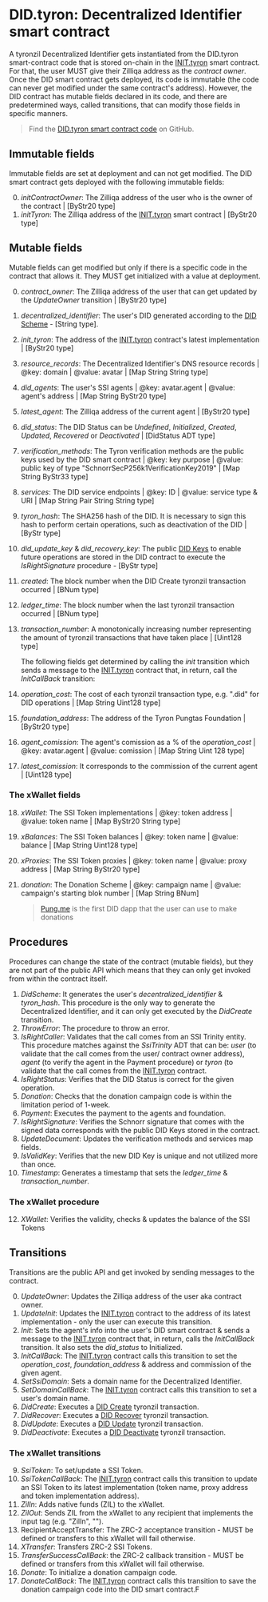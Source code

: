 # DID.tyron: Decentralized Identifier smart contract

A tyronzil Decentralized Identifier gets instantiated from the DID.tyron smart-contract code that is stored on-chain in the [INIT.tyron](./INIT.tyron.md) smart contract. For that, the user MUST give their Zilliqa address as the *contract owner*. Once the DID smart contract gets deployed, its code is immutable (the code can never get modified under the same contract's address). However, the DID contract has mutable fields declared in its code, and there are predetermined ways, called transitions, that can modify those fields in specific manners.

> Find the [DID.tyron smart contract code](https://github.com/pungtas/smart-contracts.tyron/blob/main/DID/did.tyron.scilla) on GitHub.

## Immutable fields

Immutable fields are set at deployment and can not get modified. The DID smart contract gets deployed with the following immutable fields:

0. *initContractOwner*: The Zilliqa address of the user who is the owner of the contract | [ByStr20 type]
1. *initTyron*: The Zilliqa address of the [INIT.tyron](./INIT.tyron.md) smart contract | [ByStr20 type]

## Mutable fields

Mutable fields can get modified but only if there is a specific code in the contract that allows it. They MUST get initialized with a value at deployment.

0. *contract_owner*: The Zilliqa address of the user that can get updated by the *UpdateOwner* transition | [ByStr20 type]
1. *decentralized_identifier*: The user's DID generated according to the [DID Scheme](../scheme/did-scheme.md) - [String type].
2. *init_tyron*: The address of the [INIT.tyron](./INIT.tyron.md) contract's latest implementation | [ByStr20 type]
3. *resource_records*: The Decentralized Identifier's DNS resource records | @key: domain | @value: avatar | [Map String String type]
4. *did_agents*: The user's SSI agents | @key: avatar.agent | @value: agent's address | [Map String ByStr20 type]
5. *latest_agent*: The Zilliqa address of the current agent | [ByStr20 type]
6. *did_status*: The DID Status can be *Undefined*, *Initialized*, *Created*, *Updated*, *Recovered* or *Deactivated* | [DidStatus ADT type]
7. *verification_methods*: The Tyron verification methods are the public keys used by the DID smart contract | @key: key purpose | @value: public key of type "SchnorrSecP256k1VerificationKey2019" | [Map String ByStr33 type]
8. *services*: The DID service endpoints | @key: ID | @value: service type & URI | [Map String Pair String String type]
9. *tyron_hash*: The SHA256 hash of the DID. It is necessary to sign this hash to perform certain operations, such as deactivation of the DID | [ByStr type]
10. *did_update_key* & *did_recovery_key*: The public [DID Keys](../protocol-parameters.md#did-keys) to enable future operations are stored in the DID contract to execute the *IsRightSignature* procedure - [ByStr type]
11. *created*: The block number when the DID Create tyronzil transaction occurred | [BNum type]
12. *ledger_time*: The block number when the last tyronzil transaction occurred | [BNum type]
13. *transaction_number*: A monotonically increasing number representing the amount of tyronzil transactions that have taken place | [Uint128 type]

    The following fields get determined by calling the *init* transition which sends a message to the [INIT.tyron](./INIT.tyron.md) contract that, in return, call the *InitCallBack* transition:

14. *operation_cost*: The cost of each tyronzil transaction type, e.g. ".did" for DID operations | [Map String Uint128 type] 
15. *foundation_address*: The address of the Tyron Pungtas Foundation | [ByStr20 type]
16. *agent_comission*: The agent's comission as a % of the *operation_cost* | @key: avatar.agent | @value: comission | [Map String Uint 128 type]
17. *latest_comission*: It corresponds to the commission of the current agent | [Uint128 type] 

### The xWallet fields

18. *xWallet*: The SSI Token implementations | @key: token address | @value: token name | [Map ByStr20 String type]
21. *xBalances*: The SSI Token balances | @key: token name | @value: balance | [Map String Uint128 type]
22. *xProxies*: The SSI Token proxies | @key: token name | @value: proxy address | [Map String ByStr20 type]
23. *donation*: The Donation Scheme | @key: campaign name | @value: campaign's starting blok number | [Map String BNum]

    > [Pung.me](https://github.com/pungtas/pung.me) is the first DID dapp that the user can use to make donations

## Procedures 

Procedures can change the state of the contract (mutable fields), but they are not part of the public API which means that they can only get invoked from within the contract itself.

1. *DidScheme*: It generates the user's *decentralized_identifier* & *tyron_hash*. This procedure is the only way to generate the Decentralized Identifier, and it can only get executed by the *DidCreate* transition.
2. *ThrowError*: The procedure to throw an error.
3. *IsRightCaller*: Validates that the call comes from an SSI Trinity entity. This procedure matches against the *SsiTrinity* ADT that can be: *user* (to validate that the call comes from the user/ contract owner address), *agent* (to verify the agent in the Payment procedure) or *tyron* (to validate that the call comes from the [INIT.tyron](./INIT.tyron.md) contract.
4. *IsRightStatus*: Verifies that the DID Status is correct for the given operation.
5. *Donation*: Checks that the donation campaign code is within the limitation period of 1-week.
6. *Payment*: Executes the payment to the agents and foundation.
7. *IsRightSignature*: Verifies the Schnorr signature that comes with the signed data corresponds with the public DID Keys stored in the contract.
8. *UpdateDocument*: Updates the verification methods and services map fields.
9. *IsValidKey*: Verifies that the new DID Key is unique and not utilized more than once.
11. *Timestamp*: Generates a timestamp that sets the *ledger_time* & *transaction_number*.

### The xWallet procedure

12. *XWallet*: Verifies the validity, checks & updates the balance of the SSI Tokens

## Transitions

Transitions are the public API and get invoked by sending messages to the contract.  

0. *UpdateOwner*: Updates the Zilliqa address of the user aka contract owner.
1. *UpdateInit*: Updates the [INIT.tyron](./INIT.tyron.md) contract to the address of its latest implementation - only the user can execute this transition.
1. *Init*: Sets the agent's info into the user's DID smart contract & sends a message to the [INIT.tyron](./INIT.tyron.md) contract that, in return, calls the *InitCallBack* transition. It also sets the *did_status* to Initialized.
2. *InitCallBack*: The [INIT.tyron](./INIT.tyron.md) contract calls this transition to set the *operation_cost*, *foundation_address* & address and commission of the given agent.
3. *SetSsiDomain*: Sets a domain name for the Decentralized Identifier.
4. *SetDomainCallBack*: The [INIT.tyron](./INIT.tyron.md) contract calls this transition to set a user's domain name.
5. *DidCreate*: Executes a [DID Create](../CRUD-operations/did-create.md) tyronzil transaction.
6. *DidRecover*: Executes a [DID Recover](../CRUD-operations/did-recover.md) tyronzil transaction.
7. *DidUpdate*: Executes a [DID Update](../CRUD-operations/did-update.md) tyronzil transaction.
8. *DidDeactivate*: Executes a [DID Deactivate](../CRUD-operations/did-deactivate.md) tyronzil transaction.

### The xWallet transitions

9. *SsiToken*: To set/update a SSI Token.
10. *SsiTokenCallBack*: The [INIT.tyron](./INIT.tyron.md) contract calls this transition to update an SSI Token to its latest implementation (token name, proxy address and token implementation address).
11. *ZilIn*: Adds native funds (ZIL) to the xWallet.
12. *ZilOut*: Sends ZIL from the xWallet to any recipient that implements the input tag (e.g. "ZilIn", "").
13. RecipientAcceptTransfer: The ZRC-2 acceptance transition - MUST be defined or transfers to this xWallet will fail otherwise.
14. *XTransfer*: Transfers ZRC-2 SSI Tokens.
15. *TransferSuccessCallBack*: the ZRC-2 callback transition - MUST be defined or transfers from this xWallet will fail otherwise.
16. *Donate*: To initialize a donation campaign code.
17. *DonateCallBack*: The [INIT.tyron](./INIT.tyron.md) contract calls this transition to save the donation campaign code into the DID smart contract.F
